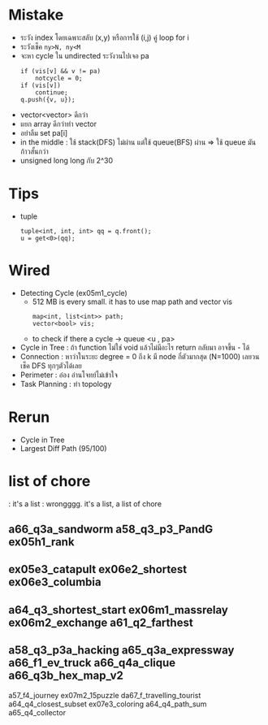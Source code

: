 # Mistake
- ระวัง index โดยเฉพาะสลับ (x,y) หรือการใช้ (i,j) คู่ loop for i
- ระวังเช็ค `ny>N, ny<M`
- จะหา cycle ใน undirected ระวังวนไปเจอ pa
  ```
  if (vis[v] && v != pa)
      notcycle = 0;
  if (vis[v])
      continue;
  q.push({v, u});
  ```
- vector<vector<int>> ดีกว่า
- แยก array ดีกว่าทำ vector<pair>
- อย่าลืม set pa[i]
- in the middle : ใช้ stack(DFS) ไม่ผ่าน แต่ใช้ queue(BFS) ผ่าน => ใช้ queue มันก้าวสั้นกว่า
- unsigned long long กับ 2^30


# Tips
- tuple
  ```
  tuple<int, int, int> qq = q.front();
  u = get<0>(qq);
  ```


# Wired
- Detecting Cycle (ex05m1_cycle)
  - 512 MB is every small. it has to use map path and vector vis
    ```
    map<int, list<int>> path;
    vector<bool> vis;
    ```
  - to check if there a cycle -> queue <u , pa>
- Cycle in Tree : ถ้า function ไม่ใช่ void แล้วไม่มีอะไร return กลับมา อาจขึ้น - ได้
- Connection : หาว่าในระยะ degree = 0 ถึง k มี node กี่ตัวมากสุด (N=1000) เลยวนเช็ค DFS ทุกๆตัวได้เลย
- Perimeter : อ๋อง อ่านโจทย์ไม่เข้าใจ
- Task Planning : ทำ topology

# Rerun
- Cycle in Tree 
- Largest Diff Path (95/100)

# list of chore
: it's a list
: wrongggg. it's a list, a list of chore




a66_q3a_sandworm
a58_q3_p3_PandG
ex05h1_rank
------------------
ex05e3_catapult
ex06e2_shortest
ex06e3_columbia
------------------
a64_q3_shortest_start
ex06m1_massrelay
ex06m2_exchange
a61_q2_farthest
-------------
a58_q3_p3a_hacking
a65_q3a_expressway
a66_f1_ev_truck	
a66_q4a_clique
a66_q3b_hex_map_v2
------------
a57_f4_journey
ex07m2_15puzzle
da67_f_travelling_tourist
a64_q4_closest_subset
ex07e3_coloring
a64_q4_path_sum
a65_q4_collector